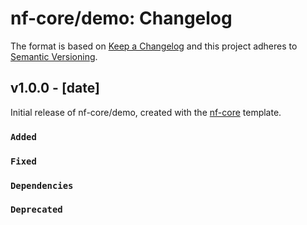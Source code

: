 # nf-core/demo: Changelog

The format is based on [Keep a Changelog](https://keepachangelog.com/en/1.0.0/)
and this project adheres to [Semantic Versioning](https://semver.org/spec/v2.0.0.html).

## v1.0.0 - [date]

Initial release of nf-core/demo, created with the [nf-core](https://nf-co.re/) template.

### `Added`

### `Fixed`

### `Dependencies`

### `Deprecated`
